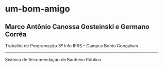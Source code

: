 # um-bom-amigo
Marco Antônio Canossa Gosteinski e Germano Corrêa
-----------------------

Trabalho de Programação
3º Info
IFRS - Campus Bento Gonçalves

---

Sistema de Recomendação de Banheiro Público
